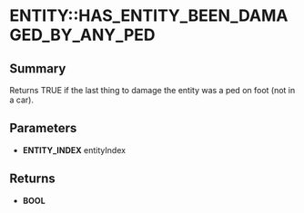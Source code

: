 # ENTITY::HAS_ENTITY_BEEN_DAMAGED_BY_ANY_PED

## Summary
Returns TRUE if the last thing to damage the entity was a ped on foot (not in a car).

## Parameters
* **ENTITY_INDEX** entityIndex

## Returns
* **BOOL**